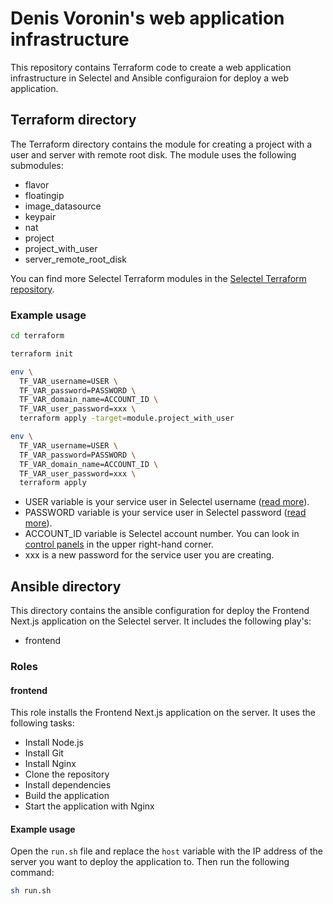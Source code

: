 # Denis Voronin's web application infrastructure

This repository contains Terraform code to create a web application infrastructure in Selectel and 
Ansible configuraion for deploy a web application.

## Terraform directory

The Terraform directory contains the module for creating a project with a user and server with remote root disk.
The module uses the following submodules:
- flavor
- floatingip
- image_datasource
- keypair
- nat
- project
- project_with_user
- server_remote_root_disk

You can find more Selectel Terraform modules in the [Selectel Terraform repository](https://github.com/selectel/terraform-examples).


### Example usage

```sh
cd terraform

terraform init

env \
  TF_VAR_username=USER \
  TF_VAR_password=PASSWORD \
  TF_VAR_domain_name=ACCOUNT_ID \
  TF_VAR_user_password=xxx \
  terraform apply -target=module.project_with_user

env \
  TF_VAR_username=USER \
  TF_VAR_password=PASSWORD \
  TF_VAR_domain_name=ACCOUNT_ID \
  TF_VAR_user_password=xxx \
  terraform apply
```

- USER variable is your service user in Selectel username ([read more](https://docs.selectel.ru/en/terraform/quickstart/#add-service-user)).
- PASSWORD variable is your service user in Selectel password ([read more](https://docs.selectel.ru/en/terraform/quickstart/#add-service-user)).
- ACCOUNT_ID variable is Selectel account number. You can look in [control panels](https://my.selectel.ru/?pk_vid=1e03812f18ed824a173518942178dbb8) in the upper right-hand corner.
- xxx is a new password for the service user you are creating.

## Ansible directory

This directory contains the ansible configuration for deploy the Frontend Next.js application on the Selectel server.
It includes the following play's:
- frontend

### Roles

#### frontend

This role installs the Frontend Next.js application on the server. It uses the following tasks:
- Install Node.js
- Install Git
- Install Nginx
- Clone the repository
- Install dependencies
- Build the application
- Start the application with Nginx

#### Example usage

Open the `run.sh` file and replace the `host` variable with the IP address of the server you want to deploy the application to.
Then run the following command:

```sh
sh run.sh
```
